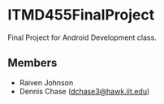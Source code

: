 # ITMD455FinalProject
Final Project for Android Development class.

## Members
- Raiven Johnson
- Dennis Chase (dchase3@hawk.iit.edu)
